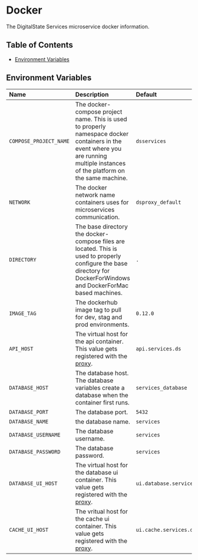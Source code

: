 # Docker

The DigitalState Services microservice docker information.

## Table of Contents

- [Environment Variables](#environment-variables)

## Environment Variables

| Name | Description | Default |
| :--- | :---------- | :------ |
| `COMPOSE_PROJECT_NAME` | The docker-compose project name. This is used to properly namespace docker containers in the event where you are running multiple instances of the platform on the same machine. | `dsservices` |
| `NETWORK` | The docker network name containers uses for microservices communication. | `dsproxy_default` |
| `DIRECTORY` | The base directory the docker-compose files are located. This is used to properly configure the base directory for DockerForWindows and DockerForMac based machines. | `.` |
| `IMAGE_TAG` | The dockerhub image tag to pull for dev, stag and prod environments. | `0.12.0` |
| `API_HOST` | The virtual host for the api container. This value gets registered with the [proxy](https://github.com/DigitalState/Proxy). | `api.services.ds` |
| `DATABASE_HOST` | The database host. The database variables create a database when the container first runs. | `services_database` |
| `DATABASE_PORT` | The database port. | `5432` |
| `DATABASE_NAME` | the database name. | `services` |
| `DATABASE_USERNAME` | The database username. | `services` |
| `DATABASE_PASSWORD` | The database password. | `services` |
| `DATABASE_UI_HOST` | The virtual host for the database ui container. This value gets registered with the [proxy](https://github.com/DigitalState/Proxy). | `ui.database.services.ds` |
| `CACHE_UI_HOST` | The vritual host for the cache ui container. This value gets registered with the [proxy](https://github.com/DigitalState/Proxy). | `ui.cache.services.ds` |
